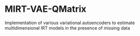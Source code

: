# MIRT-VAE-QMatrix
Implementation of various variational autoencoders to estimate multidimensional IRT models in the presence of missing data

